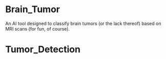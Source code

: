 # Brain_Tumor
An AI tool designed to classify brain tumors (or the lack thereof) based on MRI scans (for fun, of course).
# Tumor_Detection
